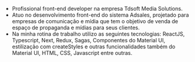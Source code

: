 * Profissional front-end developer na empresa Tdsoft Media Solutions. 
* Atuo no desenvolvimento front-end do sistema Adsales, projetado para empresas de comunicação e mídia que tem o objetivo de venda de espaço de propaganda e mídias para seus clientes.
* Na minha rotina de trabalho utilizo as seguintes tecnologias: ReactJS, Typescript, Next, Redux, Sagas, Componentes do Material UI, estilização com createStyles e outras funcionalidades também do Material UI, HTML, CSS, Javascript entre outras.
